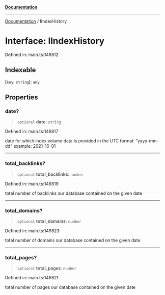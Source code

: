 [**Documentation**](../README.md)

***

[Documentation](../README.md) / IIndexHistory

# Interface: IIndexHistory

Defined in: main.ts:149812

## Indexable

\[`key`: `string`\]: `any`

## Properties

### date?

> `optional` **date**: `string`

Defined in: main.ts:149817

date for which index volume data is provided
in the UTC format: “yyyy-mm-dd”
example:
2021-10-01

***

### total\_backlinks?

> `optional` **total\_backlinks**: `number`

Defined in: main.ts:149819

total number of backlinks our database contained on the given date

***

### total\_domains?

> `optional` **total\_domains**: `number`

Defined in: main.ts:149823

total number of domains our database contained on the given date

***

### total\_pages?

> `optional` **total\_pages**: `number`

Defined in: main.ts:149821

total number of pages our database contained on the given date
